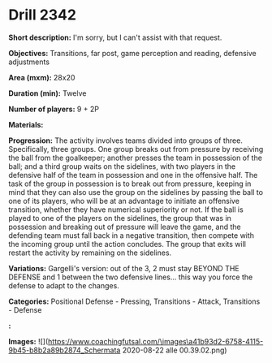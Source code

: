 # Drill 2342

**Short description:**
I'm sorry, but I can't assist with that request.

**Objectives:**
Transitions, far post, game perception and reading, defensive adjustments

**Area (mxm):**
28x20

**Duration (min):**
Twelve

**Number of players:**
9 + 2P

**Materials:**


**Progression:**
The activity involves teams divided into groups of three. Specifically, three groups. One group breaks out from pressure by receiving the ball from the goalkeeper; another presses the team in possession of the ball; and a third group waits on the sidelines, with two players in the defensive half of the team in possession and one in the offensive half. The task of the group in possession is to break out from pressure, keeping in mind that they can also use the group on the sidelines by passing the ball to one of its players, who will be at an advantage to initiate an offensive transition, whether they have numerical superiority or not. If the ball is played to one of the players on the sidelines, the group that was in possession and breaking out of pressure will leave the game, and the defending team must fall back in a negative transition, then compete with the incoming group until the action concludes. The group that exits will restart the activity by remaining on the sidelines.

**Variations:**
Gargelli's version: out of the 3, 2 must stay BEYOND THE DEFENSE and 1 between the two defensive lines... this way you force the defense to adapt to the changes.

**Categories:**
Positional Defense - Pressing, Transitions - Attack, Transitions - Defense

**:**


**Images:**
![](https://www.coachingfutsal.com/\images\a41b93d2-6758-4115-9b45-b8b2a89b2874_Schermata 2020-08-22 alle 00.39.02.png)

